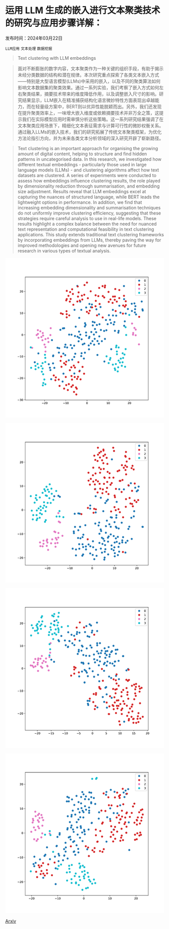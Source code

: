 # 运用 LLM 生成的嵌入进行文本聚类技术的研究与应用步骤详解：

发布时间：2024年03月22日

`LLM应用` `文本处理` `数据挖掘`

> Text clustering with LLM embeddings

> 面对不断膨胀的数字内容，文本聚类作为一种关键的组织手段，有助于揭示未经分类数据的结构和潜在规律。本次研究重点探索了各类文本嵌入方式——特别是大型语言模型(LLMs)中采用的嵌入，以及不同的聚类算法如何影响文本数据集的聚类效果。通过一系列实验，我们考察了嵌入方式如何左右聚类结果，摘要技术带来的维度降低作用，以及调整嵌入尺寸的影响。研究结果显示，LLM嵌入在精准捕获结构化语言微妙特性方面表现出卓越能力，而在轻量级方案中，BERT则以优异性能脱颖而出。另外，我们还发现在提升聚类效率上，一味增大嵌入维度或依赖摘要技术并非万全之策，这提示我们在实际模型应用时需审慎分析这些策略。这一系列研究结果强调了在文本聚类应用场景下，精细化文本表征需求与计算可行性的微妙权衡关系。通过融入LLMs的嵌入技术，我们的研究拓展了传统文本聚类框架，为优化方法论指引方向，并为未来各类文本分析领域的深入研究开辟了崭新路径。

> Text clustering is an important approach for organising the growing amount of digital content, helping to structure and find hidden patterns in uncategorised data. In this research, we investigated how different textual embeddings - particularly those used in large language models (LLMs) - and clustering algorithms affect how text datasets are clustered. A series of experiments were conducted to assess how embeddings influence clustering results, the role played by dimensionality reduction through summarisation, and embedding size adjustment. Results reveal that LLM embeddings excel at capturing the nuances of structured language, while BERT leads the lightweight options in performance. In addition, we find that increasing embedding dimensionality and summarisation techniques do not uniformly improve clustering efficiency, suggesting that these strategies require careful analysis to use in real-life models. These results highlight a complex balance between the need for nuanced text representation and computational feasibility in text clustering applications. This study extends traditional text clustering frameworks by incorporating embeddings from LLMs, thereby paving the way for improved methodologies and opening new avenues for future research in various types of textual analysis.

![运用 LLM 生成的嵌入进行文本聚类技术的研究与应用步骤详解：](../../../paper_images/2403.15112/x1.png)

![运用 LLM 生成的嵌入进行文本聚类技术的研究与应用步骤详解：](../../../paper_images/2403.15112/x2.png)

![运用 LLM 生成的嵌入进行文本聚类技术的研究与应用步骤详解：](../../../paper_images/2403.15112/x3.png)

![运用 LLM 生成的嵌入进行文本聚类技术的研究与应用步骤详解：](../../../paper_images/2403.15112/x4.png)

[Arxiv](https://arxiv.org/abs/2403.15112)